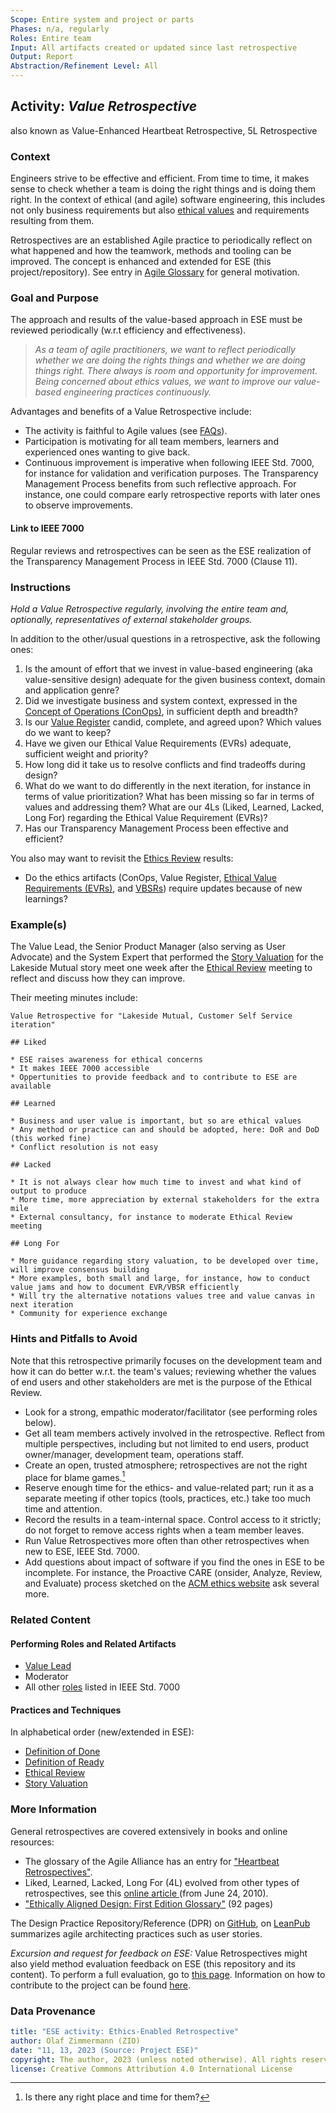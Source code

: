 ```yaml
---
Scope: Entire system and project or parts
Phases: n/a, regularly
Roles: Entire team
Input: All artifacts created or updated since last retrospective
Output: Report
Abstraction/Refinement Level: All
---
```


Activity: *Value Retrospective*
-------------------------------
also known as Value-Enhanced Heartbeat Retrospective, 5L Retrospective 

### Context

Engineers strive to be effective and efficient. From time to time, it makes sense to check whether a team is doing the right things and is doing them right. In the context of ethical (and agile) software engineering, this includes not only business requirements but also [ethical values](/ESE-Glossary.md#ethical-value) and requirements resulting from them.

Retrospectives are an established Agile practice to periodically reflect on what happened and how the teamwork, methods and tooling can be improved. The concept is enhanced and extended for ESE (this project/repository). See entry in [Agile Glossary](https://www.agilealliance.org/glossary/heartbeat-retrospective/) for general motivation.


### Goal and Purpose

The approach and results of the value-based approach in ESE must be reviewed periodically (w.r.t efficiency and effectiveness).

> *As a team of agile practitioners, we want to reflect periodically whether we are doing the rights things and whether we are doing things right. There always is room and opportunity for improvement. Being concerned about ethics values, we want to improve our value-based engineering practices continuously.*

Advantages and benefits of a Value Retrospective include: 

* The activity is faithful to Agile values (see [FAQs](/ESE-FAQ.md)).
* Participation is motivating for all team members, learners and experienced ones wanting to give back.
* Continuous improvement is imperative when following IEEE Std. 7000, for instance for validation and verification purposes. The Transparency Management Process benefits from such reflective approach. For instance, one could compare early retrospective reports with later ones to observe improvements.

#### Link to IEEE 7000

Regular reviews and retrospectives can be seen as the ESE realization of the Transparency Management Process in IEEE Std. 7000 (Clause 11).


### Instructions 

*Hold a Value Retrospective regularly, involving the entire team and, optionally, representatives of external stakeholder groups.*

In addition to the other/usual questions in a retrospective, ask the following ones: 

1. Is the amount of effort that we invest in value-based engineering (aka value-sensitive design) adequate for the given business context, domain and application genre? 
2. Did we investigate business and system context, expressed in the [Concept of Operations (ConOps)](/ESE-Glossary.md#conops), in sufficient depth and breadth?
3. Is our [Value Register](/ESE-Glossary.md#value-register) candid, complete, and agreed upon? Which values do we want to keep? 
4. Have we given our Ethical Value Requirements (EVRs) adequate, sufficient weight and priority?
5. How long did it take us to resolve conflicts and find tradeoffs during design? 
6. What do we want to do differently in the next iteration, for instance in terms of value prioritization? What has been missing so far in terms of values and addressing them? What are our 4Ls (Liked, Learned, Lacked, Long For) regarding the Ethical Value Requirement (EVRs)? 
7. Has our Transparency Management Process been effective and efficient?  

You also may want to revisit the [Ethics Review](ESE-EthicalReview.md) results: 

* Do the ethics artifacts (ConOps, Value Register, [Ethical Value Requirements (EVRs)](/ESE-Glossary.md#evr), and [VBSRs](/ESE-Glossary.md#vbsr)) require updates because of new learnings?


### Example(s)

The Value Lead, the Senior Product Manager (also serving as User Advocate) and the System Expert that performed the [Story Valuation](ESE-StoryValuation.md) for the Lakeside Mutual story meet one week after the [Ethical Review](ESE-EthicalReview.md) meeting to reflect and discuss how they can improve. 

Their meeting minutes include: 

~~~
Value Retrospective for "Lakeside Mutual, Customer Self Service iteration"

## Liked 

* ESE raises awareness for ethical concerns
* It makes IEEE 7000 accessible
* Oppertunities to provide feedback and to contribute to ESE are available 

## Learned

* Business and user value is important, but so are ethical values
* Any method or practice can and should be adopted, here: DoR and DoD (this worked fine) 
* Conflict resolution is not easy

## Lacked 

* It is not always clear how much time to invest and what kind of output to produce
* More time, more appreciation by external stakeholders for the extra mile
* External consultancy, for instance to moderate Ethical Review meeting

## Long For

* More guidance regarding story valuation, to be developed over time, will improve consensus building
* More examples, both small and large, for instance, how to conduct value jams and how to document EVR/VBSR efficiently
* Will try the alternative notations values tree and value canvas in next iteration
* Community for experience exchange
~~~


### Hints and Pitfalls to Avoid

Note that this retrospective primarily focuses on the development team and how it can do better w.r.t. the team's values; reviewing whether the values of end users and other stakeholders are met is the purpose of the Ethical Review.

* Look for a strong, empathic moderator/facilitator (see performing roles below).
* Get all team members actively involved in the retrospective. Reflect from multiple perspectives, including but not limited to end users, product owner/manager, development team, operations staff. 
* Create an open, trusted atmosphere; retrospectives are not the right place for blame games.[^1]
* Reserve enough time for the ethics- and value-related part; run it as a separate meeting if other topics (tools, practices, etc.) take too much time and attention.
* Record the results in a team-internal space. Control access to it strictly; do not forget to remove access rights when a team member leaves.
* Run Value Retrospectives more often than other retrospectives when new to ESE, IEEE Std. 7000.
* Add questions about impact of software if you find the ones in ESE to be incomplete. For instance, the Proactive CARE (onsider, Analyze, Review, and Evaluate) process sketched on the [ACM ethics website](https://ethics.acm.org/wp-content/uploads/2021/03/Proactive-CARE-for-Computing-Professionals.pdf) ask several more.
  
[^1]: Is there any right place and time for them?


### Related Content

#### Performing Roles and Related Artifacts

* [Value Lead](/roles/ESE-ValueLead.md)
* Moderator
* All other [roles](/roles) listed in IEEE Std. 7000


#### Practices and Techniques

In alphabetical order (new/extended in ESE): 

* [Definition of Done](ESE-DefinitionOfDone.md)
* [Definition of Ready](ESE-DefinitionOfReady.md)
* [Ethical Review](ESE-EthicalReview.md)
* [Story Valuation](ESE-StoryValuation.md)


### More Information 

General retrospectives are covered extensively in books and online resources: 

* The glossary of the Agile Alliance has an entry for ["Heartbeat Retrospectives"](https://www.agilealliance.org/glossary/heartbeat-retrospective/).
* Liked, Learned, Lacked, Long For (4L) evolved from other types of retrospectives, see this [ online article ]( https://www.ebgconsulting.com/blog/the-4ls-a-retrospective-technique/) (from June 24, 2010).
* ["Ethically Aligned Design: First Edition Glossary"](https://standards.ieee.org/wp-content/uploads/import/documents/other/ead1e_glossary.pdf) (92 pages)

The Design Practice Repository/Reference (DPR) on [GitHub](https://github.com/socadk/design-practice-repository), on [LeanPub](https://leanpub.com/dpr) summarizes agile architecting practices such as user stories. 

*Excursion and request for feedback on ESE:* Value Retrospectives might also yield method evaluation feedback on ESE (this repository and its content). To perform a full evaluation, go to [this page](/experimentation/). Information on how to contribute to the project can be found [here](/contributing/CONTRIBUTING.md). 


### Data Provenance 

```yaml
title: "ESE activity: Ethics-Enabled Retrospective"
author: Olaf Zimmermann (ZIO)
date: "11, 13, 2023 (Source: Project ESE)"
copyright: The author, 2023 (unless noted otherwise). All rights reserved.
license: Creative Commons Attribution 4.0 International License
```


